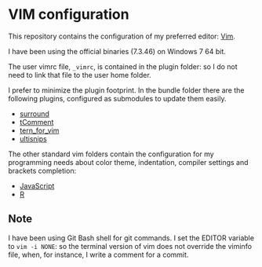 VIM configuration
=================

This repository contains the configuration of my preferred editor:
[Vim](http://www.vim.org/).

I have been using the official binaries (7.3.46) on Windows 7 64 bit.

The user vimrc file, `_vimrc`, is contained in the plugin folder: so I do not
need to link that file to the user home folder.

I prefer to minimize the plugin footprint. In the bundle folder there are the
following plugins, configured as submodules to update them easily.

- [surround](https://github.com/tpope/vim-surround)
- [tComment](https://github.com/tomtom/tcomment_vim)
- [tern_for_vim](https://github.com/marijnh/tern_for_vim)
- [ultisnips](https://github.com/SirVer/ultisnips)

The other standard vim folders contain the configuration for my programming
needs about color theme, indentation, compiler settings and brackets completion:

- [JavaScript](http://nodejs.org/)
- [R](http://www.r-project.org/)

Note
----

I have been using Git Bash shell for git commands. I set the EDITOR variable to
`vim -i NONE`: so the terminal version of vim does not override the viminfo
file, when, for instance, I write a comment for a commit.
